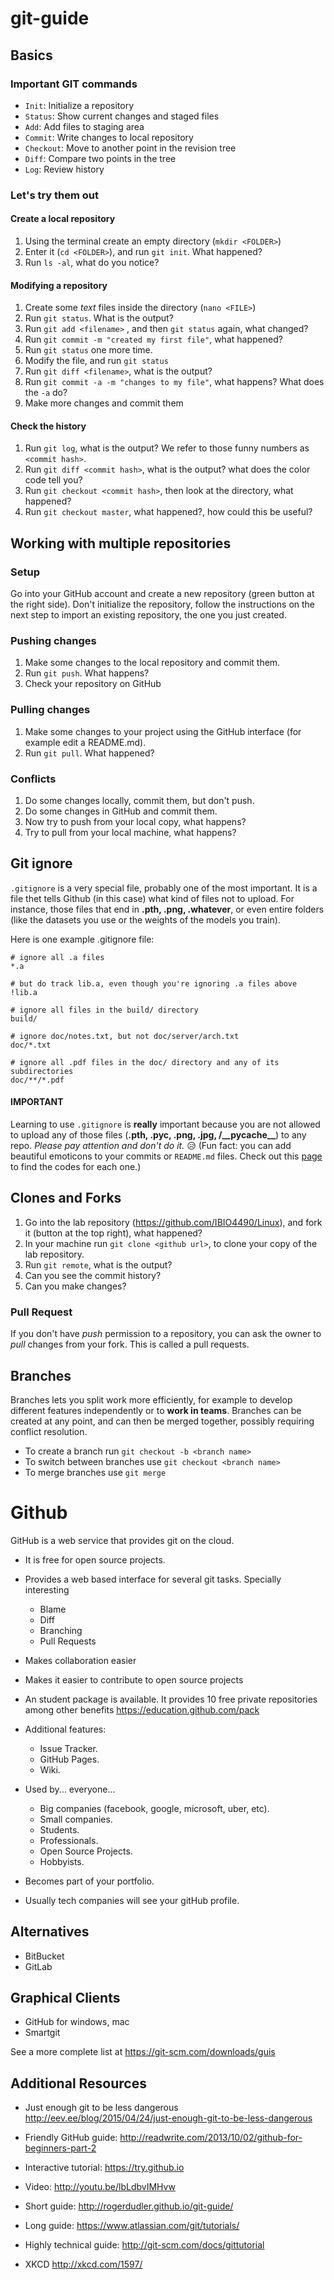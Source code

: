 # git-guide

## Basics

### Important GIT commands

- `Init`: Initialize a repository
- `Status`: Show current changes and staged files
- `Add`: Add files to staging area
- `Commit`: Write changes to local repository
- `Checkout`: Move to another point in the revision tree
- `Diff`: Compare two points in the tree
- `Log`: Review history

### Let's try them out
#### Create a local repository

1. Using the terminal create an empty directory (`mkdir <FOLDER>`)
2. Enter it (`cd <FOLDER>`), and run  `git init`. What happened?
3. Run `ls -al`, what do you notice?

#### Modifying a repository

1. Create some *text* files inside the directory (`nano <FILE>`)
2. Run `git status`. What is the output?
3. Run `git add <filename>` , and then `git status` again, what changed?
4. Run `git commit -m "created my first file"`, what happened?
5. Run `git status` one more time.
6. Modify the file, and run `git status`
7. Run `git diff <filename>`, what is the output?
8. Run `git commit -a -m "changes to my file"`, what happens? What does the `-a` do?
9. Make more changes and commit them

#### Check the history

1. Run `git log`, what is the output? We refer to those funny numbers as `<commit hash>`.
2. Run `git diff <commit hash>`, what is the output? what does the color code tell you?
3. Run `git checkout <commit hash>`, then look at the directory, what happened?
4. Run `git checkout master`, what happened?, how could this be useful?


## Working with multiple repositories

### Setup

Go into your GitHub account and create a new repository (green button at the right side). Don't initialize the repository, follow the instructions on the next step to import an existing repository, the one you just created.

### Pushing changes

1. Make some changes to the local repository and commit them.
2. Run `git push`. What happens?
3. Check your repository on GitHub

### Pulling changes

1. Make some changes to your project using the GitHub interface (for example edit a README.md).
2. Run `git pull`. What happened?

### Conflicts

1. Do some changes locally, commit them, but don't push.
2. Do some changes in GitHub and commit them.
3. Now try to push from your local copy, what happens?
4. Try to pull from your local machine, what happens?

## Git ignore
`.gitignore` is a very special file, probably one of the most important. It is a file thet tells Github (in this case) what kind of files not to upload. For instance, those files that end in **.pth, .png, .whatever**, or even entire folders (like the datasets you use or the weights of the models you train). 

Here is one example .gitignore file:

	# ignore all .a files
	*.a

	# but do track lib.a, even though you're ignoring .a files above
	!lib.a

	# ignore all files in the build/ directory
	build/

	# ignore doc/notes.txt, but not doc/server/arch.txt
	doc/*.txt

	# ignore all .pdf files in the doc/ directory and any of its subdirectories
	doc/**/*.pdf

#### IMPORTANT
Learning to use `.gitignore` is **really** important because you are not allowed to upload any of those files (**.pth, .pyc, .png, .jpg, /\_\_pycache\_\_**) to any repo. *Please pay attention and don't do it.* :disappointed_relieved: (Fun fact: you can add beautiful emoticons to your commits or `README.md` files. Check out this [page](https://gist.github.com/rxaviers/7360908) to find the codes for each one.)

## Clones and Forks

1. Go into the lab repository (https://github.com/IBIO4490/Linux), and fork it (button at the top right), what happened?
2. In your machine run `git clone <github url>`, to clone your copy of the lab repository.
3. Run `git remote`, what is the output?
4. Can you see the commit history?
5. Can you make changes?

### Pull Request

If you don't have *push* permission to a repository, you can ask the owner to *pull* changes from your fork. This is called a pull requests. 

## Branches

Branches lets you split work more efficiently, for example to develop different features independently or to **work in teams**. Branches can be created at any point, and can then be merged together, possibly requiring conflict resolution. 

- To create a branch run `git checkout -b <branch name>`
- To switch between branches use `git checkout <branch name>`
- To merge branches use `git merge`

# Github

GitHub is a web service that provides git on the cloud.

- It is free for open source projects.
- Provides a web based interface for several git tasks. Specially interesting
  - Blame
  - Diff
  - Branching
  - Pull Requests
- Makes collaboration easier
- Makes it easier to contribute to open source projects

- An student package is available. It provides 10 free private repositories among other benefits https://education.github.com/pack
- Additional features:
  - Issue Tracker.
  - GitHub Pages.
  - Wiki.

- Used by... everyone...
  - Big companies (facebook, google, microsoft, uber, etc).
  - Small companies.
  - Students.
  - Professionals.
  - Open Source Projects.
  - Hobbyists.

- Becomes part of your portfolio.

- Usually tech companies will see your gitHub profile.

## Alternatives

- BitBucket
- GitLab

## Graphical Clients

- GitHub for windows, mac
- Smartgit

See a more complete list at https://git-scm.com/downloads/guis


## Additional Resources

- Just enough git to be less dangerous
  http://eev.ee/blog/2015/04/24/just-enough-git-to-be-less-dangerous

- Friendly GitHub guide:
  http://readwrite.com/2013/10/02/github-for-beginners-part-2
  
- Interactive tutorial:
  https://try.github.io

- Video:
  http://youtu.be/lbLdbvIMHvw

- Short guide:
  http://rogerdudler.github.io/git-guide/

- Long guide:
  https://www.atlassian.com/git/tutorials/
  
- Highly technical guide: 
  http://git-scm.com/docs/gittutorial
  
- XKCD
  http://xkcd.com/1597/
